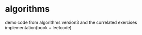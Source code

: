 # algorithms
demo code from algorithms version3 and the correlated exercises implementation(book + leetcode)

